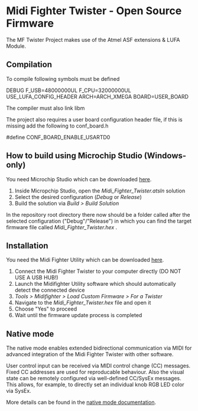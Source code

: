 # Midi Fighter Twister - Open Source Firmware
The MF Twister Project makes use of the Atmel ASF extensions & LUFA Module.

## Compilation
To compile following symbols must be defined

DEBUG
F_USB=48000000UL
F_CPU=32000000UL
USE_LUFA_CONFIG_HEADER
ARCH=ARCH_XMEGA
BOARD=USER_BOARD

The compiler must also link libm

The project also requires a user board configuration header file, if this is missing add the following to conf_board.h

#define CONF_BOARD_ENABLE_USARTD0

## How to build using Microchip Studio (Windows-only)
You need Microchip Studio which can be downloaded [here](https://www.microchip.com/en-us/tools-resources/develop/microchip-studio).

1. Inside Micropchip Studio, open the *Midi_Fighter_Twister.atsln* solution
1. Select the desired configuration (*Debug* or *Release*)
1. Build the solution via *Build > Build Solution*

In the repository root directory there now should be a folder called after the selected configuration ("Debug"/"Release") in which you can find the target firmware file called *Midi_Fighter_Twister.hex* .

## Installation
You need the Midi Fighter Utility which can be downloaded [here](https://store.djtechtools.com/pages/midi-fighter-utility).
1. Connect the Midi Fighter Twister to your computer directly (DO NOT USE A USB HUB!)
1. Launch the Midifighter Utility software which should automatically detect the connected device
1. *Tools > Midifighter > Load Custom Firmware > For a Twister*
1. Navigate to the *Midi_Fighter_Twister.hex* file and open it
1. Choose "Yes" to proceed
1. Wait until the firmware update process is completed

## Native mode
The native mode enables extended bidirectional communication via MIDI for advanced integration of the Midi Fighter Twister with other software.

User control input can be received via MIDI control change (CC) messages. Fixed CC addresses are used for reproducable behaviour. Also the visual state can be remotely configured via well-defined CC/SysEx messages. This allows, for example, to directly set an individual knob RGB LED color via SysEx.

More details can be found in the [native mode documentation](doc/NativeMode.md).
